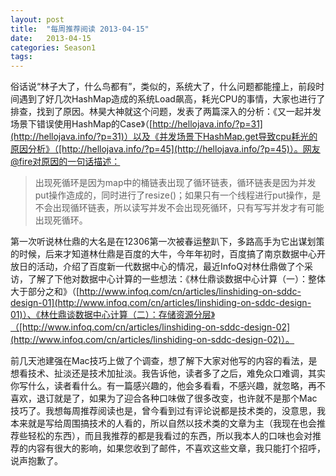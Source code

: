 ```yaml
---
layout: post
title:  "每周推荐阅读 2013-04-15"
date:   2013-04-15
categories: Season1
tags:
---
```


俗话说“林子大了，什么鸟都有”，类似的，系统大了，什么问题都能撞上，前段时间遇到了好几次HashMap造成的系统Load飙高，耗光CPU的事情，大家也进行了排查，找到了原因。林昊大神就这个问题，发表了两篇深入的分析：《又一起并发场景下错误使用HashMap的Case》（[http://hellojava.info/?p=31](http://hellojava.info/?p=31)）以及《并发场景下HashMap.get导致cpu耗光的原因分析》（[http://hellojava.info/?p=45](http://hellojava.info/?p=45)）。网友@fire对原因的一句话描述：

>出现死循环是因为map中的桶链表出现了循环链表，循环链表是因为并发put操作造成的，同时进行了resize()；如果只有一个线程进行put操作，是不会出现循环链表，所以读写并发不会出现死循环，只有写写并发才有可能出现死循环。

第一次听说林仕鼎的大名是在12306第一次被春运整趴下，多路高手为它出谋划策的时候，后来才知道林仕鼎是百度的大牛，今年年初时，百度搞了南京数据中心开放日的活动，介绍了百度新一代数据中心的情况，最近InfoQ对林仕鼎做了个采访，了解了下他对数据中心计算的一些想法：《林仕鼎谈数据中心计算（一）：整体大于部分之和》（[http://www.infoq.com/cn/articles/linshiding-on-sddc-design-01](http://www.infoq.com/cn/articles/linshiding-on-sddc-design-01)）、《林仕鼎谈数据中心计算（二）：存储资源分层》（[http://www.infoq.com/cn/articles/linshiding-on-sddc-design-02](http://www.infoq.com/cn/articles/linshiding-on-sddc-design-02)）。

前几天池建强在Mac技巧上做了个调查，想了解下大家对他写的内容的看法，是想看技术、扯淡还是技术加扯淡。我告诉他，读者多了之后，难免众口难调，其实你写什么，读者看什么。有一篇感兴趣的，他会多看看，不感兴趣，就忽略，再不喜欢，退订就是了，如果为了迎合各种口味做了很多改变，也许就不是那个Mac技巧了。我想每周推荐阅读也是，曾今看到过有评论说都是技术类的，没意思，我本来就是写给周围搞技术的人看的，所以自然以技术类的文章为主（我现在也会推荐些轻松的东西），而且我推荐的都是我看过的东西，所以我本人的口味也会对推荐的内容有很大的影响，如果您收到了邮件，不喜欢这些文章，我只能打个招呼，说声抱歉了。
